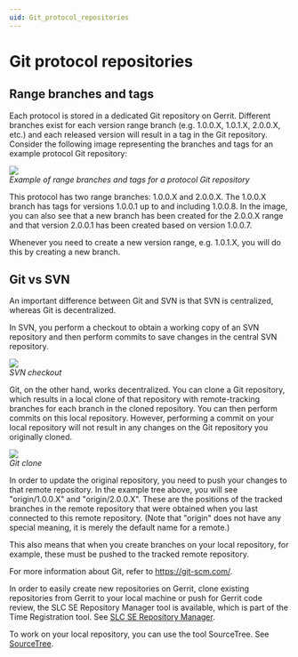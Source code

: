 ```yaml
---
uid: Git_protocol_repositories
---
```


# Git protocol repositories

## Range branches and tags

Each protocol is stored in a dedicated Git repository on Gerrit. Different branches exist for each version range branch (e.g. 1.0.0.X, 1.0.1.X, 2.0.0.X, etc.) and each released version will result in a tag in the Git repository. Consider the following image representing the branches and tags for an example protocol Git repository:

![](~/develop/images/GitRepositoryExample.png)<br>
*Example of range branches and tags for a protocol Git repository*

This protocol has two range branches: 1.0.0.X and 2.0.0.X. The 1.0.0.X branch has tags for versions 1.0.0.1 up to and including 1.0.0.8. In the image, you can also see that a new branch has been created for the 2.0.0.X range and that version 2.0.0.1 has been created based on version 1.0.0.7.

Whenever you need to create a new version range, e.g. 1.0.1.X, you will do this by creating a new branch.

## Git vs SVN

An important difference between Git and SVN is that SVN is centralized, whereas Git is decentralized.

In SVN, you perform a checkout to obtain a working copy of an SVN repository and then perform commits to save changes in the central SVN repository.

![](~/develop/images/SVNcheckout.jpg)<br>
*SVN checkout*

Git, on the other hand, works decentralized. You can clone a Git repository, which results in a local clone of that repository with remote-tracking branches for each branch in the cloned repository. You can then perform commits on this local repository. However, performing a commit on your local repository will not result in any changes on the Git repository you originally cloned.

![](~/develop/images/GitClone.jpg)<br>
*Git clone*

In order to update the original repository, you need to push your changes to that remote repository. In the example tree above, you will see "origin/1.0.0.X" and "origin/2.0.0.X". These are the positions of the tracked branches in the remote repository that were obtained when you last connected to this remote repository. (Note that "origin" does not have any special meaning, it is merely the default name for a remote.)

This also means that when you create branches on your local repository, for example, these must be pushed to the tracked remote repository.

For more information about Git, refer to <https://git-scm.com/>.

In order to easily create new repositories on Gerrit, clone existing repositories from Gerrit to your local machine or push for Gerrit code review, the SLC SE Repository Manager tool is available, which is part of the Time Registration tool. See [SLC SE Repository Manager](xref:TOOSLCSERepositoryManager#slc-se-repository-manager).

To work on your local repository, you can use the tool SourceTree. See [SourceTree](xref:TOOSourceTree#sourcetree).
